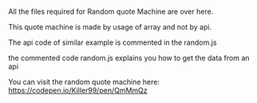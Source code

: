 All the files required for Random quote Machine are over here.

This quote machine is made by usage of array and not by  api.

The api code of similar  example is commented in the random.js

the commented code random.js explains you how to get the data from an api

You can visit the random quote machine here: https://codepen.io/Killer99/pen/QmMmQz

